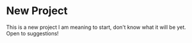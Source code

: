 # New Project
This is a new project I am meaning to start, don't know what it will be yet.
Open to suggestions!
